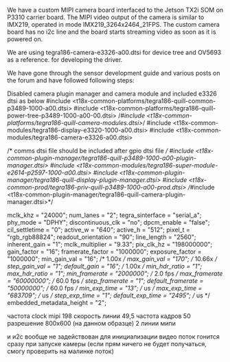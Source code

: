 We have a custom MIPI camera board interfaced to the Jetson TX2i SOM on P3310 carrier board. The MIPI video output of the camera is similar to IMX219, operated in mode IMX219_3264x2464_21FPS. The custom camera board has no i2c line and the board starts streaming video as soon as it is powered on.

We are using tegra186-camera-e3326-a00.dtsi for device tree and OV5693 as a reference. for developing the driver.

We have gone through the sensor development guide and various posts on the forum and have followed following steps:

Disabled camera plugin manager and camera module and included e3326 dtsi as below
#include <t18x-common-platforms/tegra186-quill-common-p3489-1000-a00.dtsi>
#include <t18x-common-platforms/tegra186-quill-power-tree-p3489-1000-a00-00.dtsi>
/*#include <t18x-common-platforms/tegra186-quill-camera-modules.dtsi>*/
#include <t18x-common-modules/tegra186-display-e3320-1000-a00.dtsi>
#include <t18x-common-modules/tegra186-camera-e3326-a00.dtsi>
 
/* comms dtsi file should be included after gpio dtsi file */
#include <t18x-common-plugin-manager/tegra186-quill-p3489-1000-a00-plugin-manager.dtsi>
#include <t18x-common-modules/tegra186-super-module-e2614-p2597-1000-a00.dtsi>
#include <t18x-common-plugin-manager/tegra186-quill-display-plugin-manager.dtsi>
#include <t18x-common-prod/tegra186-priv-quill-p3489-1000-a00-prod.dtsi>
/*#include <t18x-common-plugin-manager/tegra186-quill-camera-plugin-manager.dtsi>*/



mclk_khz = "24000"; 
num_lanes = "2"; 
tegra_sinterface = "serial_a"; 
phy_mode = "DPHY"; 
discontinuous_clk = "no"; 
dpcm_enable = "false"; 
cil_settletime = "0"; 
active_w = "640"; 
active_h = "512"; 
pixel_t = "rgb_rgb88824"; 
readout_orientation = "90"; 
line_length = "2560"; 
inherent_gain = "1"; 
mclk_multiplier = "9.33"; 
pix_clk_hz = "198000000"; 
gain_factor = "16"; 
framerate_factor = "1000000"; 
exposure_factor = "1000000"; 
min_gain_val = "16"; /* 1.00x */ 
max_gain_val = "170"; /* 10.66x */ 
step_gain_val = "1"; 
default_gain = "16"; /* 1.00x */ 
min_hdr_ratio = "1"; 
max_hdr_ratio = "1"; 
min_framerate = "2000000"; /* 2.0 fps */ 
max_framerate = "60000000"; /* 60.0 fps */ 
step_framerate = "1"; 
default_framerate = "50000000"; /* 60.0 fps */ 
min_exp_time = "13"; /* us */ 
max_exp_time = "683709"; /* us */ 
step_exp_time = "1"; 
default_exp_time = "2495"; /* us */ 
embedded_metadata_height = "2";


частота clock mipi 198 
скорость линии 49,5 
частота кадров 50 
разрешение 800х600 (на данном образце) 
2 линии мипи 

и и2с вообще не задействован для инициализации видео поток гонится сразу при запуске камеры (если прям ничего не будет получаться, смогу проверить на малинке поток)